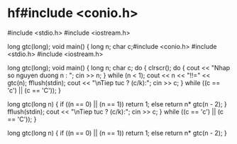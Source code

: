 # hf#include <conio.h>
#include <stdio.h>
#include <iostream.h>

long gtc(long);
void main()
{
	long n;
	char c;#include <conio.h>
#include <stdio.h>
#include <iostream.h>

long gtc(long);
void main()
{
	long n;
	char c;
	do {
		clrscr();
		do { 	cout << "Nhap so nguyen duong n : ";
			cin >> n;
		} while (n < 1);
		cout << n << "!!=" << gtc(n);
		fflush(stdin);
		cout << "\nTiep tuc ? (c/k):";
		cin >> c;
	} while ((c == 'c') || (c == 'C'));
}

long gtc(long n)
{
	if ((n == 0) || (n == 1)) return 1;
	else return n* gtc(n - 2);
}
		fflush(stdin);
		cout << "\nTiep tuc ? (c/k):";
		cin >> c;
	} while ((c == 'c') || (c == 'C'));
}

long gtc(long n)
{
	if ((n == 0) || (n == 1)) return 1;
	else return n* gtc(n - 2);
}
